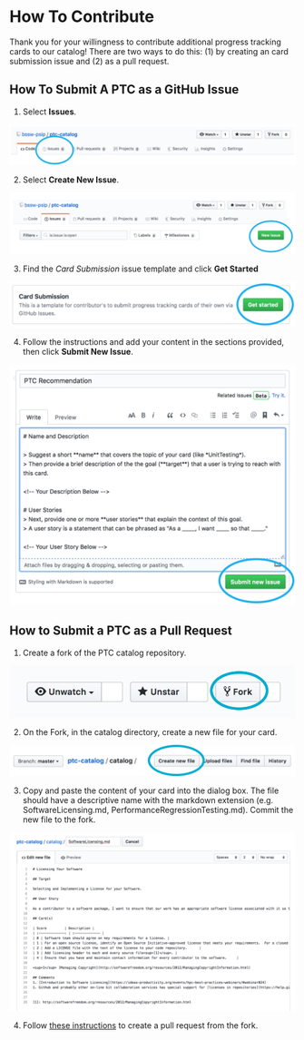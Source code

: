# How To Contribute

Thank you for your willingness to contribute additional progress tracking cards to our catalog! There are two ways to do this: (1) by creating an card submission issue and (2) as a pull request.

## How To Submit A PTC as a GitHub Issue

1. Select **Issues**.

![Click on Issues](assets/images/click_on_issues.png)

2. Select **Create New Issue**.

![Create New Issue](assets/images/create_new_issue.png)

3. Find the *Card Submission* issue template and click **Get Started**

![Select Issue Template](assets/images/select_issue_template.png)

4. Follow the instructions and add your content in the sections provided, then click **Submit New Issue**.

![Submit New Issue](assets/images/submit_new_issue.png)


## How to Submit a PTC as a Pull Request

1. Create a fork of the PTC catalog repository.

![Create a Fork](assets/images/fork_button.png)

2. On the Fork, in the catalog directory, create a new file for your card.

![Select Create New File](assets/images/create_file_button.png)

3. Copy and paste the content of your card into the dialog box. The file should have a descriptive name with the markdown extension (e.g. SoftwareLicensing.md, PerformanceRegressionTesting.md). Commit the new file to the fork.

![Write and Commit the PTC](assets/images/create_ptc_file.png)

4. Follow [these instructions](https://help.github.com/en/github/collaborating-with-issues-and-pull-requests/creating-a-pull-request-from-a-fork) to create a pull request from the fork.
